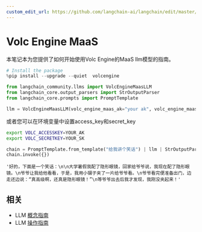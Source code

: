 ```yaml
---
custom_edit_url: https://github.com/langchain-ai/langchain/edit/master/docs/docs/integrations/llms/volcengine_maas.ipynb
---
```


# Volc Engine MaaS

本笔记本为您提供了如何开始使用Volc Engine的MaaS llm模型的指南。


```python
# Install the package
%pip install --upgrade --quiet  volcengine
```


```python
from langchain_community.llms import VolcEngineMaasLLM
from langchain_core.output_parsers import StrOutputParser
from langchain_core.prompts import PromptTemplate
```


```python
llm = VolcEngineMaasLLM(volc_engine_maas_ak="your ak", volc_engine_maas_sk="your sk")
```

或者您可以在环境变量中设置access_key和secret_key
```bash
export VOLC_ACCESSKEY=YOUR_AK
export VOLC_SECRETKEY=YOUR_SK
```


```python
chain = PromptTemplate.from_template("给我讲个笑话") | llm | StrOutputParser()
chain.invoke({})
```



```output
'好的，下面是一个笑话：\n\n大学暑假我配了隐形眼镜，回家给爷爷说，我现在配了隐形眼镜。\n爷爷让我给他看看，于是，我用小镊子夹了一片给爷爷看。\n爷爷看完便准备出门，边走还边说：“真高级啊，还真是隐形眼镜！”\n等爷爷出去后我才发现，我刚没夹起来！'
```

## 相关

- LLM [概念指南](/docs/concepts/#llms)
- LLM [操作指南](/docs/how_to/#llms)